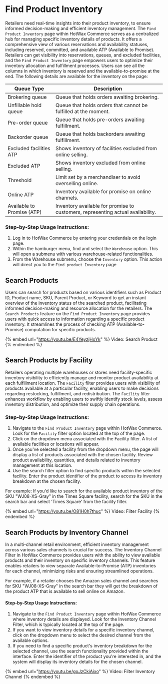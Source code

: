 # Find Product Inventory

Retailers need real-time insights into their product inventory, to ensure informed decision-making and efficient inventory management. The `Find Product Inventory` page within HotWax Commerce serves as a centralized hub for managing specific inventory details of products. It offers a comprehensive view of various reservations and availability statuses, including reserved, committed, and available ATP (Available to Promise). Retailers can get visibility into reservations, queues, and excluded facilities, and the `Find Product Inventory` page empowers users to optimize their inventory allocation and fulfillment processes.  Users can see all the columns in which inventory is reserved and the available-to-promise at the end. The following details are available for the inventory on the page:

| Queue Type              | Description                                            |
|-------------------------|--------------------------------------------------------|
| Brokering queue         | Queue that holds orders awaiting brokering.            |
| Unfillable hold queue   | Queue that holds orders that cannot be fulfilled at the moment. |
| Pre-order queue         | Queue that holds pre-orders awaiting fulfillment.      |
| Backorder queue         | Queue that holds backorders awaiting fulfillment.      |
| Excluded facilities ATP | Shows inventory of facilities excluded from online selling. |
| Excluded ATP            | Shows inventory excluded from online selling.          |
| Threshold               | Limit set by a merchandiser to avoid overselling online. |
| Online ATP              | Inventory available for promise on online channels.    |
| Available to Promise (ATP) | Inventory available for promise to customers, representing actual availability. |


### Step-by-Step Usage Instructions:

1. Log in to HotWax Commerce by entering your credentials on the login page.
2. Within the hamburger menu, find and select the `Warehouse` option. This will open a submenu with various warehouse-related functionalities.
3. From the Warehouse submenu, choose the `Inventory` option. This action will direct you to the `Find product Inventory` page

## Search Products

 Users can search for products based on various identifiers such as Product ID, Product name, SKU, Parent Product, or Keyword to get an instant overview of the inventory status of the searched product, facilitating informed decision-making and resource allocation for the retailers. The `Search Products` feature on the `Find Product Inventory` page provides users with quick access to information regarding a specific product inventory. It streamlines the process of checking ATP (Available-to-Promise) computation for specific products.

{% embed url="https://youtu.be/E4YeyzjHxYk" %} Video: Search Product {% endembed %}

## Search Products by Facility

Retailers operating multiple warehouses or stores need facility-specific inventory visibility to efficiently manage and monitor product availability at each fulfillment location. The `Facility` filter provides users with visibility of products available at a particular facility, enabling users to make decisions regarding restocking, fulfillment, and redistribution. The `Facility` filter enhances workflow by enabling users to swiftly identify stock levels, assess inventory distribution, and optimize their supply chain operations.

### Step-by-Step Usage Instructions:

1. Navigate to the `Find Product Inventory` page within HotWax Commerce. Look for the `Facility` filter option located at the top of the page.
2. Click on the dropdown menu associated with the Facility filter. A list of available facilities or locations will appear.
3. Once you've selected a facility from the dropdown menu, the page will display a list of products associated with the chosen facility. Review product availability, quantities, and details related to inventory management at this location.
4. Use the search filter option to find specific products within the selected facility. Enter the product identifier of the product to access its inventory breakdown at the chosen facility.

For example: If you'd like to search for the available product inventory of the SKU "WJ08-XS-Gray" in the Times Square facility, search for the SKU in the search bar and select 'Times Square' from the facility filter.

{% embed url="https://youtu.be/O81H0h7thuc" %} Video: Filter Facility {% endembed %}

## Search Products by Inventory Channel

In a multi-channel retail environment, efficient inventory management across various sales channels is crucial for success. The Inventory Channel Filter in HotWax Commerce provides users with the ability to view available products and their inventory on specific inventory channels. This feature enables retailers to view separate Available-to-Promise (ATP) inventories for each channel, minimizing risks and ensuring streamlined operations.

For example, if a retailer chooses the Amazon sales channel and searches for SKU "WJ08-XS-Gray" in the search bar they will get the breakdown of the product ATP that is available to sell online on Amazon.

#### Step-by-Step Usage Instructions:

1. Navigate to the `Find Product Inventory` page within HotWax Commerce where inventory details are displayed. Look for the Inventory Channel Filter, which is typically located at the top of the page.
2. If you want to view inventory details for a specific inventory channel, click on the dropdown menu to select the desired channel from the available options.
3. If you need to find a specific product's inventory breakdown for the selected channel, use the search functionality provided within the interface. Enter the identifier of the product you're interested in, and the system will display its inventory details for the chosen channel.

{% embed url="https://youtu.be/goJzCkiAixo" %} Video: Filter Inventory Channel {% endembed %}

